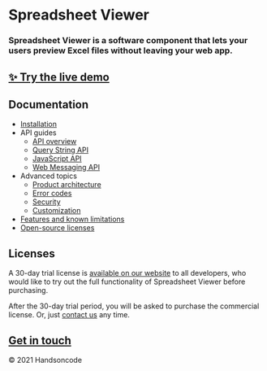 # Spreadsheet Viewer

### Spreadsheet Viewer is a software component that lets your users preview Excel files without leaving your web app.

## [✨ Try the live demo](https://handsontable.com/spreadsheet-viewer)

## Documentation

- [Installation](https://github.com/handsontable/spreadsheet-viewer/wiki/Installation)
- API guides
   - [API overview](https://github.com/handsontable/spreadsheet-viewer/wiki/API-overview)
   - [Query String API](https://github.com/handsontable/spreadsheet-viewer/wiki/Query-String-API)
   - [JavaScript API](https://github.com/handsontable/spreadsheet-viewer/wiki/JavaScript-API)
   - [Web Messaging API](https://github.com/handsontable/spreadsheet-viewer/wiki/Web-Messaging-API)
- Advanced topics
   - [Product architecture](https://github.com/handsontable/spreadsheet-viewer/wiki/Product-architecture)
   - [Error codes](https://github.com/handsontable/spreadsheet-viewer/wiki/Error-codes)
   - [Security](https://github.com/handsontable/spreadsheet-viewer/wiki/Security)
   - [Customization](https://github.com/handsontable/spreadsheet-viewer/wiki/Customization)
- [Features and known limitations](https://github.com/handsontable/spreadsheet-viewer/wiki/Features-and-known-limitations)
- [Open-source licenses](https://github.com/handsontable/spreadsheet-viewer/wiki/Open-source-licenses)

## Licenses

A 30-day trial license is [available on our website](https://handsontable.com/spreadsheet-viewer) to all developers, who would like to try out the full functionality of Spreadsheet Viewer before purchasing.

After the 30-day trial period, you will be asked to purchase the commercial license. Or, just [contact us](https://handsontable.com/get-a-quote) any time.

## [Get in touch](http://handsontable.com/get-a-quote)

© 2021 Handsoncode
